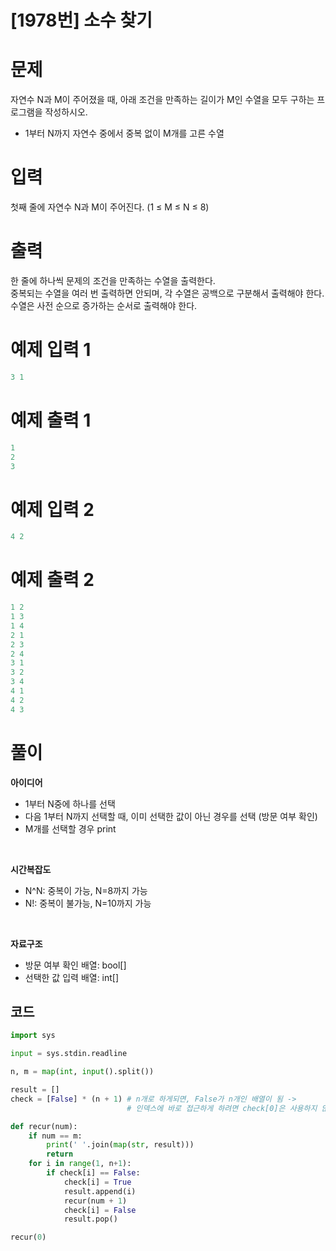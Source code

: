 # [1978번] 소수 찾기

# 문제
자연수 N과 M이 주어졌을 때, 아래 조건을 만족하는 길이가 M인 수열을 모두 구하는 프로그램을 작성하시오.
- 1부터 N까지 자연수 중에서 중복 없이 M개를 고른 수열  

# 입력
첫째 줄에 자연수 N과 M이 주어진다. (1 ≤ M ≤ N ≤ 8)  

# 출력
한 줄에 하나씩 문제의 조건을 만족하는 수열을 출력한다.  
중복되는 수열을 여러 번 출력하면 안되며, 각 수열은 공백으로 구분해서 출력해야 한다.
수열은 사전 순으로 증가하는 순서로 출력해야 한다.  

# 예제 입력 1
```python
3 1
```  

# 예제 출력 1
```python
1
2
3
```

# 예제 입력 2
```python
4 2
```  

# 예제 출력 2
```python
1 2
1 3
1 4
2 1
2 3
2 4
3 1
3 2
3 4
4 1
4 2
4 3
```

# 풀이
**아이디어**  
- 1부터 N중에 하나를 선택
- 다음 1부터 N까지 선택할 때, 이미 선택한 값이 아닌 경우를 선택 (방문 여부 확인)  
- M개를 선택할 경우 print
<br>

**시간복잡도**  
- N^N: 중복이 가능, N=8까지 가능
- N!: 중복이 불가능, N=10까지 가능
<br>

**자료구조**  
- 방문 여부 확인 배열: bool[]
- 선택한 값 입력 배열: int[] 

## 코드
```python
import sys

input = sys.stdin.readline

n, m = map(int, input().split())

result = []
check = [False] * (n + 1) # n개로 하게되면, False가 n개인 배열이 됨 ->
                          # 인덱스에 바로 접근하게 하려면 check[0]은 사용하지 않고, 바로 1부터 사용

def recur(num):
    if num == m:
        print(' '.join(map(str, result)))
        return
    for i in range(1, n+1):
        if check[i] == False:
            check[i] = True
            result.append(i)
            recur(num + 1)
            check[i] = False
            result.pop()

recur(0)
```
